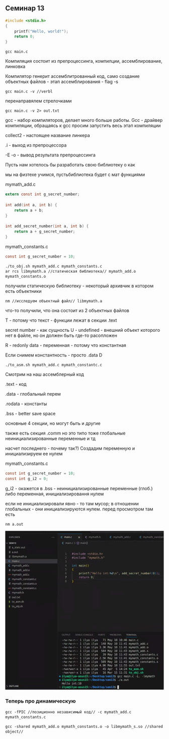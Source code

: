 ## Семинар 13

```c
#include <stdio.h>
{
    printf("Hello, world!");
    return 0;
}
```

```shell
gcc main.c
```
Компиляция состоит из препроцессинга, компилции, ассемблирование, линковка 

Компилятор генерит ассемблитрованный код, само создание объектных файлов - этап ассемблирования - flag -s

```shell
gcc main.c -v //verbl
```
перенаправялем стрелочками
```shell
gcc main.c -v 2> out.txt
```
gcc - набор компиляторов, делает много больше работы. Gcc - драйвер компиляции, обращаясь к gcc просим запустить весь этап компиляции

сollect2 - настоящее название линкера

.i - выход из препроцессора

-E -o - вывод результата препроцессинга

Пусть нам хотелось бы разработать свою библиотеку о как

мы на физтехе учимся, пустьбиблиотека будет с мат функциями

mymath_add.c
```c
extern const int g_secret_number;

int add(int a, int b) {
    return a + b;
}

int add_secret_number(int a, int b) {
    return a + g_secret_number;
}
```

mymath_constants.c
```c
const int g_secret_number = 10;
```

```shell
./to_obj.sh mymath_add.c mymath_constants.c
ar rcs libmymath.a //статическая библиотека// mymath_add.o mymath_constants.o
```
получили статическую библиотеку - некоторый архивчик в котором есть объектники

```shell
nm //исследуем объектный файл// libmymath.a
```
что-то получили, что она состоит из 2 объектных файлов

T - потому что текст - функции лежат в секции .text 

secret number - как сущность U - undefined - внешний объект которого нет в файле, но он должен быть где-то расопложен

R - redonly data - переменная - потому что константная

Если снимем константность - просто .data D

```shell
./to_asm.sh mymath_add.c mymath_constantc.c 
```
Смотрим на наш ассемблерный код

.text - код

.data - глобальный перем

.rodata - константы

.bss - better save space

основные 4 секции, но могут быть и другие

также есть секция .comm но это типо тоже глобальные неинициализированные переменные и тд

насчет последнего - почему так?) Создадим переменную и инициализируем ее нулем

mymath_constants.c
```c
const int g_secret_number = 10;
const int g_i2 = 0;
```
g_i2 - окажется в .bss - неинициализированные переменные (глоб.) либо переменная, инициализировання нулем

если не инициализировали явно - то там мусор; в отношении глобальных - они инициализируются нулем. 
перед просмотром там есть 
```shell
nm a.out
```

![alt text](image.png)

### Теперь про динамическую
```shell
gcc -fPIC //позиционно независимый код// -c mymath_add.c mymath_constants.c
```

```shell
gcc -shared mymath_add.o mymath_constants.o -o libmymath_s.so //shared object//
```
